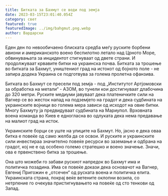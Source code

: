 ```yaml
---
title: Битката за Бахмут се води под земја
date: 2023-03-15T23:01:40.054Z
category: свет
featured: true
featuredImage: ../img/bahgmut.png.webp
author: Вардарски
---
```


Еден ден по невообичаено блиската средба меѓу руските борбени авиони и американското воено беспилотно летало над Црното Море, обвинувањата за инцидентот стигнуваат од двете страни. И продолжуваат крвавите битки на украинска почва. Битката за трошење во битката за Бахмут, уништениот град на истокот од бојното поле - не запира додека Украина се подготвува за голема пролетна офанзива.

Битката во Бахмут се пресели под земја - под „Институтот Артјомовски за обработка на метали“ - АЗОМ, во тунели кои достигнуваат длабочина до 320 метри. Руските медиуми јавуваат дека платеничките сили на Вагнер се во жесток напад на подземјето на градот и дека судбината на украинските војници во голема мера зависи од исходот на овие битки. Многу Бахмуту ја предвидуваат судбината на Мариупол. Врховната воена команда во Киев е едногласна во одлуката дека нема предавање на малиот град на исток.

Украинските борци се уште на улиците на Бахмут. Но, јасно е дека оваа битка е повеќе од само желба да се освои. И руските и украинските сили инвестираа значително повеќе ресурси во заземање и одбрана на градот, кој не е од особено големо стратешко и воено значење. Значи, ова е првенствено битка за трошење.

Она што можеби го забави рускиот напредок во Бахмут има и политичка позадина. Има се повеќе докази дека основачот на Вагнер, Евгениј Пригожин е „отсечен“ од руската воена и политичка елита. Украинската страна, покрај веќе ветените оклопни возила, со нетрпение го очекува пристигнувањето на повеќе од сто тенкови од Запад.
